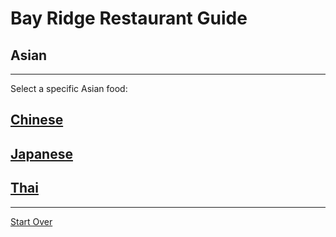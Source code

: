 # Bay Ridge Restaurant Guide
## Asian
---
Select a specific Asian food:
## [Chinese](/chinese.md)
## [Japanese](/japanese.md)
## [Thai](/thai.md)
---
[Start Over](../home.md)
